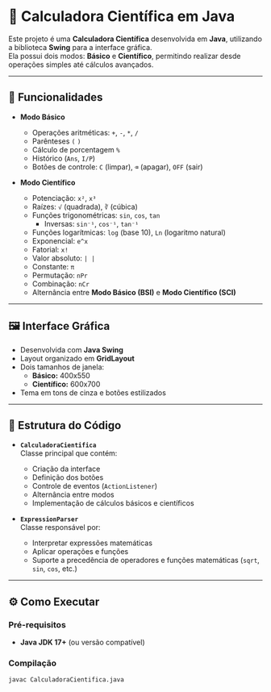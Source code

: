 # 🧮 Calculadora Científica em Java

Este projeto é uma **Calculadora Científica** desenvolvida em **Java**, utilizando a biblioteca **Swing** para a interface gráfica.  
Ela possui dois modos: **Básico** e **Científico**, permitindo realizar desde operações simples até cálculos avançados.

---

## 🚀 Funcionalidades

- **Modo Básico**
    - Operações aritméticas: `+`, `-`, `*`, `/`
    - Parênteses `(` `)`
    - Cálculo de porcentagem `%`
    - Histórico (`Ans`, `I/P`)
    - Botões de controle: `C` (limpar), `⌫` (apagar), `OFF` (sair)

- **Modo Científico**
    - Potenciação: `x²`, `x³`
    - Raízes: `√` (quadrada), `∛` (cúbica)
    - Funções trigonométricas: `sin`, `cos`, `tan`
        - Inversas: `sin⁻¹`, `cos⁻¹`, `tan⁻¹`
    - Funções logarítmicas: `log` (base 10), `Ln` (logaritmo natural)
    - Exponencial: `e^x`
    - Fatorial: `x!`
    - Valor absoluto: `| |`
    - Constante: `π`
    - Permutação: `nPr`
    - Combinação: `nCr`
    - Alternância entre **Modo Básico (BSI)** e **Modo Científico (SCI)**

---

## 🖼️ Interface Gráfica

- Desenvolvida com **Java Swing**
- Layout organizado em **GridLayout**
- Dois tamanhos de janela:
    - **Básico:** 400x550
    - **Científico:** 600x700
- Tema em tons de cinza e botões estilizados

---

## 📂 Estrutura do Código

- **`CalculadoraCientifica`**  
  Classe principal que contém:
    - Criação da interface
    - Definição dos botões
    - Controle de eventos (`ActionListener`)
    - Alternância entre modos
    - Implementação de cálculos básicos e científicos

- **`ExpressionParser`**  
  Classe responsável por:
    - Interpretar expressões matemáticas
    - Aplicar operações e funções
    - Suporte a precedência de operadores e funções matemáticas (`sqrt`, `sin`, `cos`, etc.)

---

## ⚙️ Como Executar

### Pré-requisitos
- **Java JDK 17+** (ou versão compatível)

### Compilação
```bash
javac CalculadoraCientifica.java

